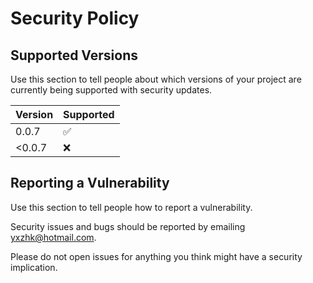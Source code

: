 # Security Policy

## Supported Versions

Use this section to tell people about which versions of your project are
currently being supported with security updates.

| Version | Supported          |
| ------- | ------------------ |
| 0.0.7  | :white_check_mark: |
| <0.0.7  | :x:                |

## Reporting a Vulnerability

Use this section to tell people how to report a vulnerability.

Security issues and bugs should be reported by emailing yxzhk@hotmail.com. 

Please do not open issues for anything you think might have a security implication.
